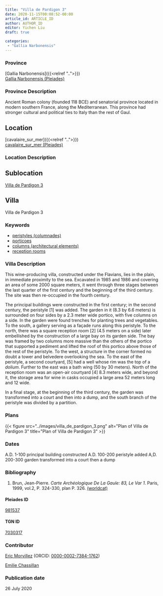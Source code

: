 ```yaml
---
title: "Villa de Pardigon 3"
date: 2020-11-15T00:08:52-00:00
article_id: ARTICLE_ID
author: AUTHOR_ID
editor: Yichen Liu
draft: true

categories:
 - "Gallia Narbonensis"
---
```


### Province

[Gallia Narbonensis]({{<relref "..">}}) \
[Gallia Narbonensis (Pleiades)](https://pleiades.stoa.org/places/981537)

### Province Description

Ancient Roman colony (founded 118 BCE) and senatorial province located in modern southern France, along the Mediterranean. This province had stronger cultural and political ties to Italy than the rest of Gaul.

## Location

[cavalaire_sur_mer]({{<relref "..">}}) \
[cavalaire_sur_mer (Pleiades)](https://pleiades.stoa.org/places/157901)

### Location Description

<!--### Location Description-->

<!-- LEAVE THIS BLANK FOR NOW -->

## Sublocation

[Villa de Pardigon 3](#)

<!--### Sublocation Description-->

<!-- DESCRIPTION -->

## Villa

Villa de Pardigon 3



### Keywords
- [peristyles (columnades)](http://vocab.getty.edu/page/aat/300004029)
- [porticoes](http://vocab.getty.edu/page/aat/300004145)
- [columns (architectural elements)](http://vocab.getty.edu/page/aat/300001571)
- [reception rooms](http://vocab.getty.edu/page/aat/300077176)






### Villa Description

This wine-producing villa, constructed under the Flavians, lies in the plain, in immediate proximity to the sea.  Excavated in 1985 and 1986 and covering an area of some 2000 square meters, it went through three stages between the last quarter of the first century and the beginning of the third century.  The site was then re-occupied in the fourth century.

The principal buildings were constructed in the first century; in the second century, the peristyle [1] was added.  The garden in it (8.3 by 6.6 meters) is surrounded on four sides by a 2.3 meter wide portico, with five columns on a side.  In the garden were found trenches for planting trees and vegetables. To the south, a gallery serving as a façade runs along this peristyle.  To the north, there was a square reception room [2] (4.5 meters on a side) later embellished by the construction of a large bay on its garden side.  The bay was framed by two columns more massive than the others of the portico that supported a pediment and lifted the roof of this portico above those of the rest of the peristyle.  To the west, a structure in the corner formed no doubt a tower and belvedere overlooking the sea.  To the east of the peristyle, a second courtyard, [5] had a well whose rim was the top of a *dolium*.  Further to the east was a bath wing (50 by 30 meters). North of the reception room was an open-air courtyard [4] 8.3 meters wide, and beyond it, the storage area for wine in casks occupied a large area 52 meters long and 12 wide.

In a final stage, at the beginning of the third century, the garden was transformed into a court and then into a dump, and the south branch of the peristyle was divided by a partition.




### Plans


{{< figure src="../images/villa_de_pardigon_3.png" alt="Plan of Villa de Pardigon 3" title="Plan of Villa de Pardigon 3" >}}



### Dates

A.D. 1-100 principal building constructed
A.D. 100-200 peristyle added
A,D. 200-300 garden transformed into a court then a dump



### Bibliography

1.  Brun, Jean-Pierre. *Carte Archéologique De La Gaule: 83, Le Var 1*. Paris, 1999, vol.2, P. 324-330, plan P. 326. [(worldcat)](http://www.worldcat.org/oclc/1074683092)


#### Pleiades ID

[981537](https://pleiades.stoa.org/places/981537)

#### TGN ID

[7030317](http://vocab.getty.edu/page/tgn/7030317)


### Contributor

[Eric Morvillez](link) (ORCID: [0000-0002-7384-1762](https://orcid.org/0000-0002-7384-1762))

[Emilie Chassillan](link)
### Publication date

26 July 2020

<!--### Related articles-->

<!-- Links to other related articles. Leave blank for now -->
